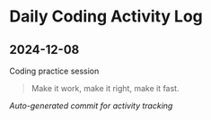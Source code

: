 # Daily Coding Activity Log

## 2024-12-08

Coding practice session

> Make it work, make it right, make it fast.

*Auto-generated commit for activity tracking*
